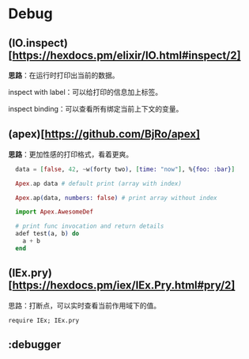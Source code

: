 # Debug

## (IO.inspect)[https://hexdocs.pm/elixir/IO.html#inspect/2]

**思路**：在运行时打印出当前的数据。

inspect with label：可以给打印的信息加上标签。

inspect binding：可以查看所有绑定当前上下文的变量。

## (apex)[https://github.com/BjRo/apex]

**思路**：更加性感的打印格式，看着更爽。

```elixir
  data = [false, 42, ~w(forty two), [time: "now"], %{foo: :bar}]

  Apex.ap data # default print (array with index)

  Apex.ap(data, numbers: false) # print array without index
```

```elixir
  import Apex.AwesomeDef

  # print func invocation and return details
  adef test(a, b) do
    a + b
  end
```

## (IEx.pry)[https://hexdocs.pm/iex/IEx.Pry.html#pry/2]

思路：打断点，可以实时查看当前作用域下的值。

`require IEx; IEx.pry`

## :debugger


